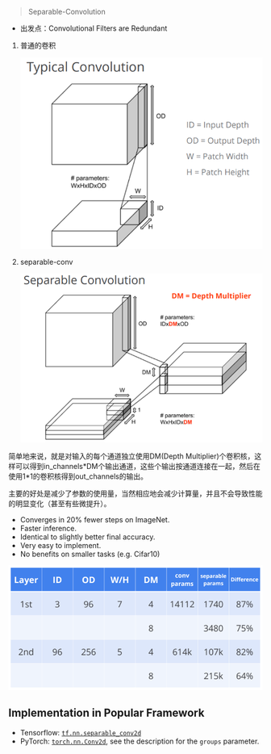 > Separable-Convolution
- 出发点：Convolutional Filters are Redundant

1. 普通的卷积

   ![](images/0-img0.png)

2. separable-conv

   ![](images/0-img1.png)

简单地来说，就是对输入的每个通道独立使用DM(Depth Multiplier)个卷积核，这样可以得到in_channels\*DM个输出通道，这些个输出按通道连接在一起，然后在使用1\*1的卷积核得到out_channels的输出。

主要的好处是减少了参数的使用量，当然相应地会减少计算量，并且不会导致性能的明显变化（甚至有些微提升）。
- Converges in 20% fewer steps on ImageNet.
- Faster inference.
- Identical to slightly better final accuracy.
- Very easy to implement.
- No benefits on smaller tasks (e.g. Cifar10)

![](images/0-img2.png)

## Implementation in Popular Framework
- Tensorflow: [`tf.nn.separable_conv2d`](https://www.tensorflow.org/api_docs/python/tf/nn/separable_conv2d)
- PyTorch: [`torch.nn.Conv2d`](https://pytorch.org/docs/0.3.1/nn.html#torch.nn.Conv2d), see the description for the `groups` parameter.
